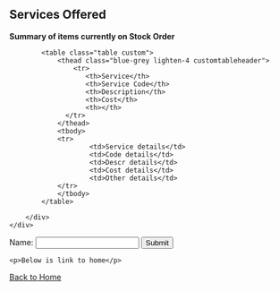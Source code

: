## Services Offered
<head>
<link href="/css/bootstrap.min.css" rel="stylesheet">
		<link href="/style.css" rel="stylesheet" type="text/css"> 
		<script src="/js/jquery.min.js"></script>
		<script src="/js/bootstrap.min.js"></script>
		<link rel="stylesheet" type="text/css" href="/css/dataTables.bootstrap.min.css">
		<link rel="stylesheet" type="text/css" href="/css/datepicker.css">
		<script type="text/javascript" language="javascript" src="/js/jquery.dataTables.min.js"></script>
		<script type="text/javascript" language="javascript" src="/js/dataTables.bootstrap.min.js">	</script>
		<script type="text/javascript" language="javascript" src="/js/bootstrap-checkbox.min.js"></script>
		<script type="text/javascript" language="javascript" src="/js/bootstrap-datepicker.js"></script>
<script>
function validateForm() {
    var x = document.forms["myForm"]["fname"].value;
    if (x == "") {
        alert("Name must be filled out");
        return false;
    }
}
</script>
</head>
<body>
<div class="col-md-8">
		<div class="panel panel-info">
			<div class="panel-heading">
				<div align="left">
					<b>Summary of items currently on Stock Order</b>
				</div>
			</div>
			       
			<table class="table custom">
				<thead class="blue-grey lighten-4 customtableheader">
					<tr>  
					   <th>Service</th> 
					   <th>Service Code</th> 
					   <th>Description</th> 
					   <th>Cost</th> 
					   <th></th> 
				  </tr>
				</thead>
				<tbody>
                <tr> 
						<td>Service details</td> 
						<td>Code details</td> 
						<td>Descr details</td> 
						<td>Cost details</td> 
						<td>Other details</td> 
                </tr>
				</tbody>
			</table>
			
		</div>
	</div>
<form name="myForm" action="/action_page.php"
onsubmit="return validateForm()" method="post">
Name: <input type="text" name="fname">
<input type="submit" value="Submit">
    
    <p>Below is link to home</p>

<a href="/AO-Pest-Control/">Back to Home</a><br>
</form>
